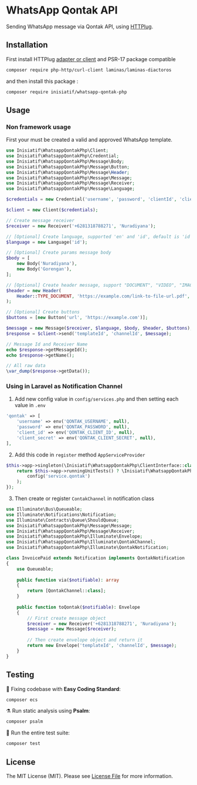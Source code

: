 # WhatsApp Qontak API

Sending WhatsApp message via Qontak API, using [HTTPlug](https://github.com/php-http/httplug).

## Installation

First install HTTPlug [adapter or client](https://docs.php-http.org/en/latest/clients.html)
and PSR-17 package compatible

```bash
composer require php-http/curl-client laminas/laminas-diactoros
```

and then install this package :

```bash
composer require inisiatif/whatsapp-qontak-php
```

## Usage

### Non framework usage

First your must be created a valid and approved WhatsApp template.

```php
use Inisiatif\WhatsappQontakPhp\Client;
use Inisiatif\WhatsappQontakPhp\Credential;
use Inisiatif\WhatsappQontakPhp\Message\Body;
use Inisiatif\WhatsappQontakPhp\Message\Button;
use Inisiatif\WhatsappQontakPhp\Message\Header;
use Inisiatif\WhatsappQontakPhp\Message\Message;
use Inisiatif\WhatsappQontakPhp\Message\Receiver;
use Inisiatif\WhatsappQontakPhp\Message\Language;

$credentials = new Credential('username', 'password', 'clientId', 'clientSecret');

$client = new Client($credentials);

// Create message receiver
$receiver = new Receiver('+6281318788271', 'Nuradiyana');

// [Optional] Create language, supported 'en' and 'id', default is 'id'
$language = new Language('id');

// [Optional] Create params message body
$body = [
    new Body('Nuradiyana'),
    new Body('Gorengan'),
];

// [Optional] Create header message, support "DOCUMENT", "VIDEO", "IMAGE"
$header = new Header(
    Header::TYPE_DOCUMENT, 'https://example.com/link-to-file-url.pdf', 'file-name.pdf'
);

// [Optional] Create buttons
$buttons = [new Button('url', 'https://example.com')];

$message = new Message($receiver, $language, $body, $header, $buttons);
$response = $client->send('templateId', 'channelId', $message);

// Message Id and Receiver Name
echo $response->getMessageId();
echo $response->getName();

// All raw data
\var_dump($response->getData());
```

### Using in Laravel as Notification Channel

1. Add new config value in `config/services.php` and then setting each value in `.env`

```php
'qontak' => [
    'username' => env('QONTAK_USERNAME', null),
    'password' => env('QONTAK_PASSWORD', null),
    'client_id' => env('QONTAK_CLIENT_ID', null),
    'client_secret' => env('QONTAK_CLIENT_SECRET', null),
],
```

2. Add this code in `register` method `AppServiceProvider`

```php
$this->app->singleton(\Inisiatif\WhatsappQontakPhp\ClientInterface::class, function () {
    return $this->app->runningUnitTests() ? \Inisiatif\WhatsappQontakPhp\ClientFactory::makeTestingClient() :  \Inisiatif\WhatsappQontakPhp\ClientFactory::makeFromArray(
        config('service.qontak')
    );
});
```

3. Then create or register `ContakChannel` in notification class

```php
use Illuminate\Bus\Queueable;
use Illuminate\Notifications\Notification;
use Illuminate\Contracts\Queue\ShouldQueue;
use Inisiatif\WhatsappQontakPhp\Message\Message;
use Inisiatif\WhatsappQontakPhp\Message\Receiver;
use Inisiatif\WhatsappQontakPhp\Illuminate\Envelope;
use Inisiatif\WhatsappQontakPhp\Illuminate\QontakChannel;
use Inisiatif\WhatsappQontakPhp\Illuminate\QontakNotification;

class InvoicePaid extends Notification implements QontakNotification
{
    use Queueable;
 
    public function via($notifiable): array
    {
        return [QontakChannel::class];
    }
 
    public function toQontak($notifiable): Envelope
    {
        // First create message object
        $receiver = new Receiver('+6281318788271', 'Nuradiyana');
        $message = new Message($receiver);
        
        // Then create envelope object and return it
        return new Envelope('templateId', 'channelId', $message);
    }
}
```

## Testing

🧹 Fixing codebase with **Easy Coding Standard**:

```bash
composer ecs
```

⚗️ Run static analysis using **Psalm**:

```bash
composer psalm
```

🚀 Run the entire test suite:

```bash
composer test
```

## License

The MIT License (MIT). Please see [License File](LICENSE.md) for more information.
